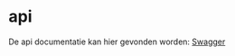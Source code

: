 # api
De api documentatie kan hier gevonden worden: [Swagger](http://54.38.157.82:8080/swagger-ui/index.html)